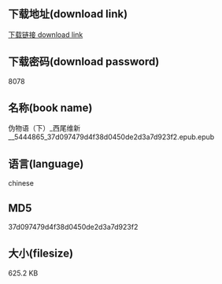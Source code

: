 ## 下载地址(download link)
[下载链接 download link](https://voluble-croquembouche-d321dc.netlify.app/?s=%E4%BC%AA%E7%89%A9%E8%AF%AD%EF%BC%88%E4%B8%8B%EF%BC%89_%E8%A5%BF%E5%B0%BE%E7%BB%B4%E6%96%B0__5444865_37d097479d4f38d0450de2d3a7d923f2.epub)

## 下载密码(download password)
8078

## 名称(book name)
伪物语（下）_西尾维新__5444865_37d097479d4f38d0450de2d3a7d923f2.epub.epub

## 语言(language)
chinese

## MD5
37d097479d4f38d0450de2d3a7d923f2

## 大小(filesize)
625.2 KB
